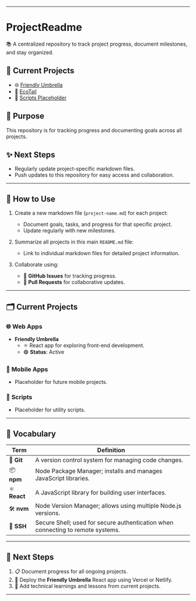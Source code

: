 
---

# ProjectReadme
📚 A centralized repository to track project progress, document milestones, and stay organized.

## 📂 Current Projects
- 🌐 [Friendly Umbrella](web-apps/friendly-umbrella.md)
- 📱 [EcoTail](mobile-apps/EcoTail.md)
- 📜 [Scripts Placeholder](scripts/placeholder.md)

## 🚀 Purpose
This repository is for tracking progress and documenting goals across all projects.

## ✨ Next Steps
- Regularly update project-specific markdown files.
- Push updates to this repository for easy access and collaboration.

---

## 🎯 **How to Use**
1. Create a new markdown file (`project-name.md`) for each project:
   - Document goals, tasks, and progress for that specific project.
   - Update regularly with new milestones.

2. Summarize all projects in this main `README.md` file:
   - Link to individual markdown files for detailed project information.

3. Collaborate using:
   - 🐙 **GitHub Issues** for tracking progress.
   - 🤝 **Pull Requests** for collaborative updates.

---

## 🗂️ **Current Projects**
### 🌐 **Web Apps**
- **Friendly Umbrella**  
  - ⚛️ React app for exploring front-end development.
  - 🟢 **Status**: Active  

### 📱 **Mobile Apps**
- Placeholder for future mobile projects.

### 📜 **Scripts**
- Placeholder for utility scripts.

---

## 📖 **Vocabulary**
| **Term**                | **Definition**                                                                          |
|--------------------------|----------------------------------------------------------------------------------------|
| 🐙 **Git**               | A version control system for managing code changes.                                    |
| 📦 **npm**               | Node Package Manager; installs and manages JavaScript libraries.                       |
| ⚛️ **React**             | A JavaScript library for building user interfaces.                                     |
| 🛠️ **nvm**               | Node Version Manager; allows using multiple Node.js versions.                         |
| 🔐 **SSH**               | Secure Shell; used for secure authentication when connecting to remote systems.        |

---

## 🚀 **Next Steps**
1. 📋 Document progress for all ongoing projects.
2. 🚀 Deploy the **Friendly Umbrella** React app using Vercel or Netlify.
3. 🧠 Add technical learnings and lessons from current projects.

---

